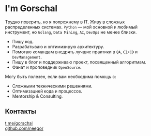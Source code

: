 # I'm Gorschal

Трудно поверить, но я попрежнему в IT. Живу в сложных распределенных системах. `Python` — мой основной и любимый инструмент, но `Golang`, `Data Mining`, `AI`, `DevOps` не менее близки.

- Пишу код.
- Разрабатываю и оптимизирую архитектуру.
- Помогаю командам внедрять лучшие практики в `QA`, `CI/CD` и `DevManagement`.
- Пишу в блог и поддерживаю проект, посвященный алгоритмам.
- Фанат и проповедник `OpenSource`.

Могу быть полезен, если вам необходима помощь с:

- Сложными техническими решениями.
- Оптимизацией кода и процессов.
- Mentorship & Consulting.

## Контакты

[t.me/gorschal](https://t.me/gorschal)  
[github.com/neegor](https://github.com/neegor)
